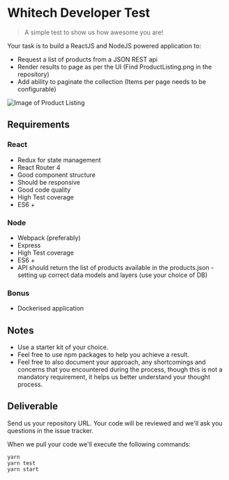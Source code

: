 # Whitech Developer Test

> A simple test to show us how awesome you are!

Your task is to build a ReactJS and NodeJS powered application to:

- Request a list of products from a JSON REST api
- Render results to page as per the UI (Find ProductListing.png in the repository)
- Add ability to paginate the collection (Items per page needs to be configurable)


![Image of Product Listing](https://raw.githubusercontent.com/whitechdevs/reactjs-test/master/ProductListing.png)


## Requirements

### React
- Redux for state management
- React Router 4
- Good component structure
- Should be responsive
- Good code quality
- High Test coverage
- ES6 +

### Node
- Webpack (preferably)
- Express
- High Test coverage
- ES6 +
- API should return the list of products available in the products.json - setting up correct data models and layers (use your choice of DB)

### Bonus
- Dockerised application

## Notes

- Use a starter kit of your choice.
- Feel free to use npm packages to help you achieve a result.
- Feel free to also document your approach, any shortcomings and concerns that you encountered during the process, though this is not a mandatory requirement, it helps us better understand your thought process.

## Deliverable

Send us your repository URL. Your code will be reviewed and we'll ask you questions in the issue tracker.

When we pull your code we'll execute the following commands:

```
yarn
yarn test
yarn start
```
